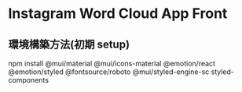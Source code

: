 # Instagram Word Cloud App Front

## 環境構築方法(初期 setup)

npm install @mui/material @mui/icons-material @emotion/react @emotion/styled @fontsource/roboto @mui/styled-engine-sc styled-components
